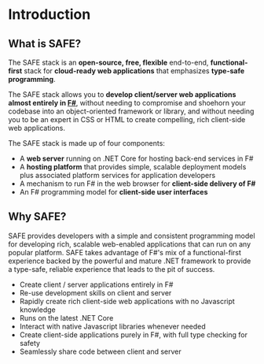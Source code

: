 # Introduction

## What is SAFE?
The SAFE stack is an **open-source, free, flexible** end-to-end, **functional-first** stack for **cloud-ready web applications** that emphasizes **type-safe programming**.

The SAFE stack allows you to **develop client/server web applications almost entirely in [F#](https://www.microsoft.com/net/learn/languages/fsharp/)**, without needing to compromise and shoehorn your codebase into an object-oriented framework or library, and without needing you to be an expert in CSS or HTML to create compelling, rich client-side web applications.

The SAFE stack is made up of four components:

* A **web server** running on .NET Core for hosting back-end services in F#
* A **hosting platform** that provides simple, scalable deployment models plus associated platform services for application developers
* A mechanism to run F# in the web browser for **client-side delivery of F#**
* An F# programming model for **client-side user interfaces**

## Why SAFE?
SAFE provides developers with a simple and consistent programming model for developing rich, scalable web-enabled applications that can run on any popular platform. SAFE takes advantage of F#'s mix of a functional-first experience backed by the powerful and mature .NET framework to provide a type-safe, reliable experience that leads to the pit of success.

* Create client / server applications entirely in F#
* Re-use development skills on client and server
* Rapidly create rich client-side web applications with no Javascript knowledge
* Runs on the latest .NET Core
* Interact with native Javascript libraries whenever needed
* Create client-side applications purely in F#, with full type checking for safety
* Seamlessly share code between client and server